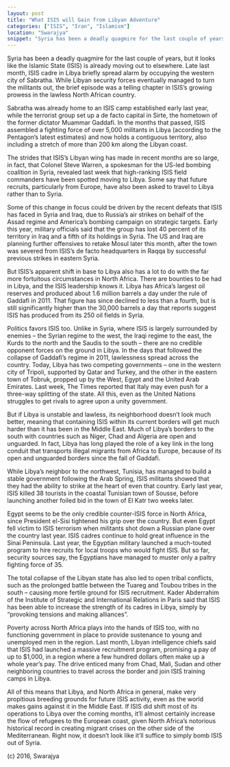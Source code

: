 ```yaml
---
layout: post
title: "What ISIS will Gain from Libyan Adventure"
categories: ["ISIS", "Iran", "Islamism"]
location: "Swarajya"
snippet: "Syria has been a deadly quagmire for the last couple of years, but it looks like the Islamic State (ISIS) is already moving out to elsewhere. Leading ISIS field commanders have been spotted moving to Libya lately, even as ISIS’s Libya cadres grow steadily in strength. (Published in Swarajya)"
---
```


Syria has been a deadly quagmire for the last couple of years, but it looks like the Islamic State (ISIS) is already moving out to elsewhere. Late last month, ISIS cadre in Libya briefly spread alarm by occupying the western city of Sabratha. While Libyan security forces eventually managed to turn the militants out, the brief episode was a telling chapter in ISIS’s growing prowess in the lawless North African country.

Sabratha was already home to an ISIS camp established early last year, while the terrorist group set up a de facto capital in Sirte, the hometown of the former dictator Muammar Gaddafi. In the months that passed, ISIS assembled a fighting force of over 5,000 militants in Libya (according to the Pentagon’s latest estimates) and now holds a contiguous territory, also including a stretch of more than 200 km along the Libyan coast.

The strides that ISIS’s Libyan wing has made in recent months are so large, in fact, that Colonel Steve Warren, a spokesman for the US-led bombing coalition in Syria, revealed last week that high-ranking ISIS field commanders have been spotted moving to Libya. Some say that future recruits, particularly from Europe, have also been asked to travel to Libya rather than to Syria.

Some of this change in focus could be driven by the recent defeats that ISIS has faced in Syria and Iraq, due to Russia’s air strikes on behalf of the Assad regime and America’s bombing campaign on strategic targets. Early this year, military officials said that the group has lost 40 percent of its territory in Iraq and a fifth of its holdings in Syria. The US and Iraq are planning further offensives to retake Mosul later this month, after the town was severed from ISIS’s de facto headquarters in Raqqa by successful previous strikes in eastern Syria.

But ISIS’s apparent shift in base to Libya also has a lot to do with the far more fortuitous circumstances in North Africa. There are bounties to be had in Libya, and the ISIS leadership knows it. Libya has Africa’s largest oil reserves and produced about 1.6 million barrels a day under the rule of Gaddafi in 2011. That figure has since declined to less than a fourth, but is still significantly higher than the 30,000 barrels a day that reports suggest ISIS has produced from its 250 oil fields in Syria.

Politics favors ISIS too. Unlike in Syria, where ISIS is largely surrounded by enemies – the Syrian regime to the west, the Iraqi regime to the east, the Kurds to the north and the Saudis to the south – there are no credible opponent forces on the ground in Libya. In the days that followed the collapse of Gaddafi’s regime in 2011, lawlessness spread across the country. Today, Libya has two competing governments – one in the western city of Tripoli, supported by Qatar and Turkey, and the other in the eastern town of Tobruk, propped up by the West, Egypt and the United Arab Emirates. Last week, The Times reported that Italy may even push for a three-way splitting of the state. All this, even as the United Nations struggles to get rivals to agree upon a unity government.

But if Libya is unstable and lawless, its neighborhood doesn’t look much better, meaning that containing ISIS within its current borders will get much harder than it has been in the Middle East. Much of Libya’s borders to the south with countries such as Niger, Chad and Algeria are open and unguarded. In fact, Libya has long played the role of a key link in the long conduit that transports illegal migrants from Africa to Europe, because of its open and unguarded borders since the fall of Gaddafi.

While Libya’s neighbor to the northwest, Tunisia, has managed to build a stable government following the Arab Spring, ISIS militants showed that they had the ability to strike at the heart of even that country. Early last year, ISIS killed 38 tourists in the coastal Tunisian town of Sousse, before launching another foiled bid in the town of El Katr two weeks later.

Egypt seems to be the only credible counter-ISIS force in North Africa, since President el-Sisi tightened his grip over the country. But even Egypt fell victim to ISIS terrorism when militants shot down a Russian plane over the country last year. ISIS cadres continue to hold great influence in the Sinai Peninsula. Last year, the Egyptian military launched a much-touted program to hire recruits for local troops who would fight ISIS. But so far, security sources say, the Egyptians have managed to muster only a paltry fighting force of 35.

The total collapse of the Libyan state has also led to open tribal conflicts, such as the prolonged battle between the Tuareg and Toubou tribes in the south – causing more fertile ground for ISIS recruitment. Kader Abderrahim of the Institute of Strategic and International Relations in Paris said that ISIS has been able to increase the strength of its cadres in Libya, simply by “provoking tensions and making alliances”.

Poverty across North Africa plays into the hands of ISIS too, with no functioning government in place to provide sustenance to young and unemployed men in the region. Last month, Libyan intelligence chiefs said that ISIS had launched a massive recruitment program, promising a pay of up to $1,000, in a region where a few hundred dollars often make up a whole year’s pay. The drive enticed many from Chad, Mali, Sudan and other neighboring countries to travel across the border and join ISIS training camps in Libya.

All of this means that Libya, and North Africa in general, make very propitious breeding grounds for future ISIS activity, even as the world makes gains against it in the Middle East. If ISIS did shift most of its operations to Libya over the coming months, it’ll almost certainly increase the flow of refugees to the European coast, given North Africa’s notorious historical record in creating migrant crises on the other side of the Mediterranean. Right now, it doesn’t look like it’ll suffice to simply bomb ISIS out of Syria.

(c) 2016, Swarajya
